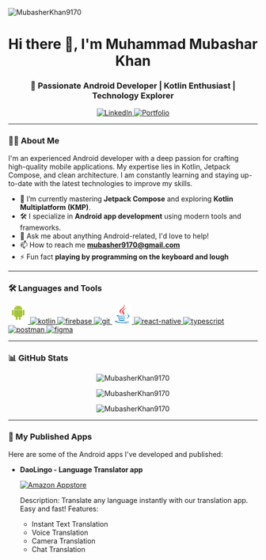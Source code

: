 <!--
**MubasherKhan9170/MubasherKhan9170** is a ✨ _special_ ✨ repository because its `README.md` (this file) appears on your GitHub profile.

Here are some ideas to get you started:

- 🔭 I’m currently working on ...
- 🌱 I’m currently learning ...
- 👯 I’m looking to collaborate on ...
- 🤔 I’m looking for help with ...
- 💬 Ask me about ...
- 📫 How to reach me: ...
- 😄 Pronouns: ...
- ⚡ Fun fact: ...
-->
<p align="left"> <img src="https://komarev.com/ghpvc/?username=MubasherKhan9170&label=Profile%20views&color=0e75b6&style=flat" alt="MubasherKhan9170" /> </p>

<h1 align="center">Hi there 👋, I'm Muhammad Mubashar Khan</h1>
<h3 align="center">🚀 Passionate Android Developer | Kotlin Enthusiast | Technology Explorer</h3>

<p align="center">
  <a href="https://www.linkedin.com/in/muhammad-mubashar-khan/" target="_blank">
    <img src="https://img.shields.io/badge/LinkedIn-Muhammad%20Mubashar%20Khan-blue?style=for-the-badge&logo=linkedin" alt="LinkedIn"/>
  </a>
  <a href="https://mubasherkhan9170.github.io/muhammadmubasharkhan.github.io/" target="_blank">
    <img src="https://img.shields.io/badge/Portfolio-My%20Portfolio%20Link-green?style=for-the-badge&logo=website" alt="Portfolio"/>
  </a>
</p>

---

### 👨‍💻 About Me

I'm an experienced Android developer with a deep passion for crafting high-quality mobile applications. My expertise lies in Kotlin, Jetpack Compose, and clean architecture. I am constantly learning and staying up-to-date with the latest technologies to improve my skills.

- 🌱 I’m currently mastering **Jetpack Compose** and exploring **Kotlin Multiplatform (KMP)**.
- 🛠️ I specialize in **Android app development** using modern tools and frameworks.
- 💬 Ask me about anything Android-related, I'd love to help!
- 📫 How to reach me **mubasher9170@gmail.com**
- ⚡ Fun fact **playing by programming on the keyboard and lough**

---

### 🛠️ Languages and Tools

<p align="left">
  <!-- Android -->
  <a href="https://developer.android.com" target="_blank" rel="noreferrer">
    <img src="https://raw.githubusercontent.com/devicons/devicon/master/icons/android/android-original-wordmark.svg" alt="android" width="40" height="40"/>
  </a>
  <!-- Kotlin -->
  <a href="https://kotlinlang.org" target="_blank" rel="noreferrer">
    <img src="https://www.vectorlogo.zone/logos/kotlinlang/kotlinlang-icon.svg" alt="kotlin" width="40" height="40"/>
  </a>
  <!-- Firebase -->
  <a href="https://firebase.google.com/" target="_blank" rel="noreferrer">
    <img src="https://www.vectorlogo.zone/logos/firebase/firebase-icon.svg" alt="firebase" width="40" height="40"/>
  </a>
  <!-- Git -->
  <a href="https://git-scm.com/" target="_blank" rel="noreferrer">
    <img src="https://www.vectorlogo.zone/logos/git-scm/git-scm-icon.svg" alt="git" width="40" height="40"/>
  </a>
  <a href="https://www.java.com" target="_blank" rel="noreferrer">
    <img src="https://raw.githubusercontent.com/devicons/devicon/master/icons/java/java-original.svg" alt="java" width="40" height="40"/>
  </a>
  <!-- React Native -->
  <a href="https://reactnative.dev/" target="_blank" rel="noreferrer">
    <img src="https://www.vectorlogo.zone/logos/reactjs/reactjs-icon.svg" alt="react-native" width="40" height="40"/>
  </a>
  
  <!-- TypeScript -->
  <a href="https://www.typescriptlang.org/" target="_blank" rel="noreferrer">
    <img src="https://www.vectorlogo.zone/logos/typescriptlang/typescriptlang-icon.svg" alt="typescript" width="40" height="40"/>
  </a>
  
  <!-- Postman -->
  <a href="https://www.postman.com/" target="_blank" rel="noreferrer">
    <img src="https://www.vectorlogo.zone/logos/getpostman/getpostman-icon.svg" alt="postman" width="40" height="40"/>
  </a>

  <!-- Figma -->
  <a href="https://www.figma.com/" target="_blank" rel="noreferrer">
    <img src="https://www.vectorlogo.zone/logos/figma/figma-icon.svg" alt="figma" width="40" height="40"/>
  </a>
</p>

---

### 📊 GitHub Stats

<p align="center">
  <img src="https://github-readme-stats.vercel.app/api?username=MubasherKhan9170&show_icons=true&theme=tokyonight" alt="MubasherKhan9170" />
</p>
<p align="center">
  <img src="https://github-readme-streak-stats.herokuapp.com/?user=MubasherKhan9170&theme=tokyonight" alt="MubasherKhan9170" />
</p>
<p align="center">
  <img src="https://github-readme-stats.vercel.app/api/top-langs?username=MubasherKhan9170&show_icons=true&locale=en&layout=compact&theme=tokyonight" alt="MubasherKhan9170" />
</p>

---

### 📱 My Published Apps

Here are some of the Android apps I've developed and published:

- **DaoLingo - Language Translator app**  
  <!--<a href="https://play.google.com/store/apps/details?id=your.package.name" target="_blank">
    <img src="https://img.shields.io/badge/Google%20Play-Available-brightgreen?style=for-the-badge&logo=google-play&logoColor=white" alt="Google Play Store"/>
  </a>-->
  <a href="https://www.amazon.com/gp/product/B0D4F18BCK" target="_blank">
    <img src="https://img.shields.io/badge/Amazon%20Appstore-Available-orange?style=for-the-badge&logo=amazon&logoColor=white" alt="Amazon Appstore"/>
  </a>
  
  Description: Translate any language instantly with our translation app. Easy and fast!
  Features:
  - Instant Text Translation
  - Voice Translation
  - Camera Translation
  - Chat Translation


